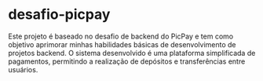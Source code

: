 # desafio-picpay
Este projeto é baseado no desafio de backend do PicPay e tem como objetivo aprimorar minhas habilidades básicas de desenvolvimento de projetos backend. O sistema desenvolvido é uma plataforma simplificada de pagamentos, permitindo a realização de depósitos e transferências entre usuários.
